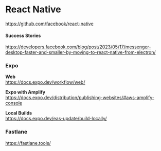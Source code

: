 # React Native
https://github.com/facebook/react-native

####  Success Stories
https://developers.facebook.com/blog/post/2023/05/17/messenger-desktop-faster-and-smaller-by-moving-to-react-native-from-electron/

### Expo

**Web**
<br>
https://docs.expo.dev/workflow/web/

**Expo with Amplify**
<br>
https://docs.expo.dev/distribution/publishing-websites/#aws-amplify-console

**Local Builds**
<br>
https://docs.expo.dev/eas-update/build-locally/

###  Fastlane
https://fastlane.tools/
